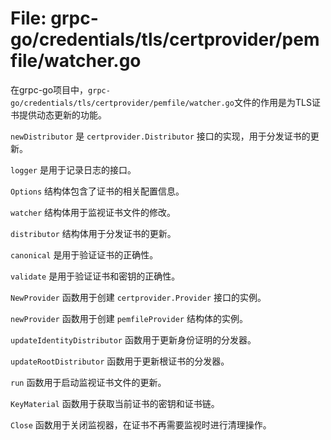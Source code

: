 # File: grpc-go/credentials/tls/certprovider/pemfile/watcher.go

在grpc-go项目中，`grpc-go/credentials/tls/certprovider/pemfile/watcher.go`文件的作用是为TLS证书提供动态更新的功能。

`newDistributor` 是 `certprovider.Distributor` 接口的实现，用于分发证书的更新。

`logger` 是用于记录日志的接口。

`Options` 结构体包含了证书的相关配置信息。

`watcher` 结构体用于监视证书文件的修改。

`distributor` 结构体用于分发证书的更新。

`canonical` 是用于验证证书的正确性。

`validate` 是用于验证证书和密钥的正确性。

`NewProvider` 函数用于创建 `certprovider.Provider` 接口的实例。

`newProvider` 函数用于创建 `pemfileProvider` 结构体的实例。

`updateIdentityDistributor` 函数用于更新身份证明的分发器。

`updateRootDistributor` 函数用于更新根证书的分发器。

`run` 函数用于启动监视证书文件的更新。

`KeyMaterial` 函数用于获取当前证书的密钥和证书链。

`Close` 函数用于关闭监视器，在证书不再需要监视时进行清理操作。

